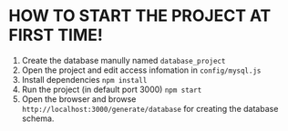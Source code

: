 # HOW TO START THE PROJECT AT FIRST TIME!

1. Create the database manully named ```database_project```
2. Open the project and edit access infomation in ```config/mysql.js```
2. Install dependencies ```npm install```
3. Run the project (in default port 3000) ```npm start```
4. Open the browser and browse ```http://localhost:3000/generate/database``` for creating the database schema.